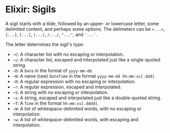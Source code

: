 # Elixir: Sigils

A sigil starts with a tilde, followed by an upper- or lowercase letter, some delimited content, and perhaps some options. The delimeters can be `<...>`, `{...}`, `[...]`, `|...|`, `/.../`, `"..."`, and `'...'`.

The letter determines the sigil's type:

- `~C`: A character list with no escaping or interpolation.
- `~c`: A character list, escaped and interpolated just like a single-quoted string.
- `~D`: A `Date` in the format of `yyyy-mm-dd`.
- `~N`: A naive (raw) `DateTime` in the format `yyyy-mm-dd hh:mm:ss[.ddd]`.
- `~R`: A regular expression with no escaping or interpolation.
- `~r`: A regular expression, escaped and interpolated.
- `~S`: A string with no escaping or interpolation.
- `~s`: A string, escaped and interpolated just like a double-quoted string.
- `~T`: A `Time` in the format `hh:mm:ss[.dddd]`.
- `~W`: A list of whitespace-delimited words, with no escaping or interpolation.
- `~w`: A list of whitespace-delimited words, with escaping and interpolation.

